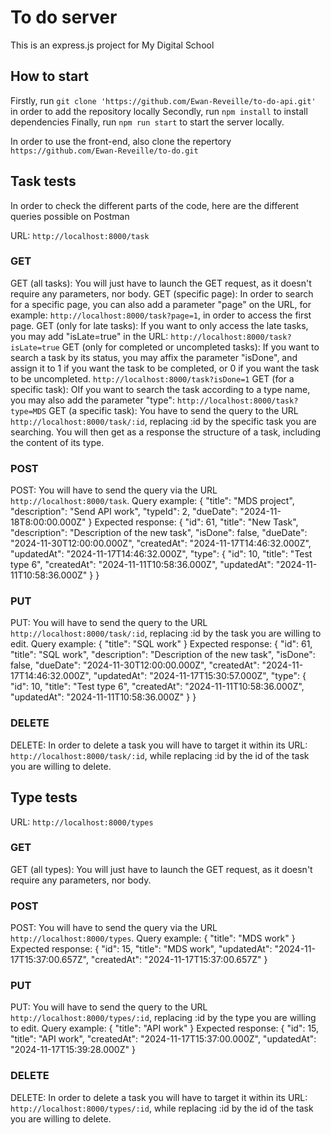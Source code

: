 # To do server
This is an express.js project for My Digital School

## How to start
Firstly, run ```git clone 'https://github.com/Ewan-Reveille/to-do-api.git'``` in order to add the repository locally
Secondly, run ```npm install``` to install dependencies
Finally, run ```npm run start``` to start the server locally.

In order to use the front-end, also clone the repertory ```https://github.com/Ewan-Reveille/to-do.git```

## Task tests
In order to check the different parts of the code, here are the different queries possible on Postman

URL: ```http://localhost:8000/task```

### GET
GET (all tasks): You will just have to launch the GET request, as it doesn't require any parameters, nor body.
GET (specific page): In order to search for a specific page, you can also add a parameter "page" on the URL, for example: ```http://localhost:8000/task?page=1```, in order to access the first page.
GET (only for late tasks): If you want to only access the late tasks, you may add "isLate=true" in the URL: ```http://localhost:8000/task?isLate=true```
GET (only for completed or uncompleted tasks): If you want to search a task by its status, you may affix the parameter "isDone", and assign it to 1 if you want the task to be completed, or 0 if you want the task to be uncompleted. ```http://localhost:8000/task?isDone=1```
GET (for a specific task): OIf you want to search the task according to a type name, you may also add the parameter "type": ```http://localhost:8000/task?type=MDS```
GET (a specific task): You have to send the query to the URL ```http://localhost:8000/task/:id```, replacing :id by the specific task you are searching. You will then get as a response the structure of a task, including the content of its type.

### POST
POST: You will have to send the query via the URL ```http://localhost:8000/task```. 
    Query example: 
        {
            "title": "MDS project",
            "description": "Send API work",
            "typeId": 2,
            "dueDate": "2024-11-18T8:00:00.000Z"
        }
    Expected response:
        {
            "id": 61,
            "title": "New Task",
            "description": "Description of the new task",
            "isDone": false,
            "dueDate": "2024-11-30T12:00:00.000Z",
            "createdAt": "2024-11-17T14:46:32.000Z",
            "updatedAt": "2024-11-17T14:46:32.000Z",
            "type": {
                "id": 10,
                "title": "Test type 6",
                "createdAt": "2024-11-11T10:58:36.000Z",
                "updatedAt": "2024-11-11T10:58:36.000Z"
            }
        }

### PUT
PUT: You will have to send the query to the URL ```http://localhost:8000/task/:id```, replacing :id by the task you are willing to edit. 
    Query example:
        {
            "title": "SQL work"
        }
    Expected response:
        {
            "id": 61,
            "title": "SQL work",
            "description": "Description of the new task",
            "isDone": false,
            "dueDate": "2024-11-30T12:00:00.000Z",
            "createdAt": "2024-11-17T14:46:32.000Z",
            "updatedAt": "2024-11-17T15:30:57.000Z",
            "type": {
                "id": 10,
                "title": "Test type 6",
                "createdAt": "2024-11-11T10:58:36.000Z",
                "updatedAt": "2024-11-11T10:58:36.000Z"
            }
        }
    
### DELETE
DELETE: In order to delete a task you will have to target it within its URL: ```http://localhost:8000/task/:id```, while replacing :id by the id of the task you are willing to delete.


## Type tests
URL: ```http://localhost:8000/types```

### GET
GET (all types): You will just have to launch the GET request, as it doesn't require any parameters, nor body.

### POST
POST: You will have to send the query via the URL ```http://localhost:8000/types```. 
    Query example:
        {
            "title": "MDS work"
        }
    Expected response:
        {
            "id": 15,
            "title": "MDS work",
            "updatedAt": "2024-11-17T15:37:00.657Z",
            "createdAt": "2024-11-17T15:37:00.657Z"
        }

### PUT
PUT: You will have to send the query to the URL ```http://localhost:8000/types/:id```, replacing :id by the type you are willing to edit.
    Query example:
        {
            "title": "API work"
        }
    Expected response:
        {
            "id": 15,
            "title": "API work",
            "createdAt": "2024-11-17T15:37:00.000Z",
            "updatedAt": "2024-11-17T15:39:28.000Z"
        }

### DELETE
DELETE: In order to delete a task you will have to target it within its URL: ```http://localhost:8000/types/:id```, while replacing :id by the id of the task you are willing to delete.

